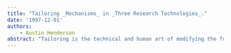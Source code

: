 ```yaml
---
title: "Tailoring _Mechanisms_ in _Three Research Technologies_."
date: '1997-12-01'
authors: 
    - Austin Henderson
abstract: "Tailoring is the technical and human art of modifying the functionality of technology while the technology is in use in the field. This position paper explores various styles of, and mechanisms for, tailoring in three research systems (Trillium, Rooms, and Buttons) created by the author to explore ways to enable players (end users) to achieve new behaviors from these systems appropriate to their particular circumstances."
---
```


